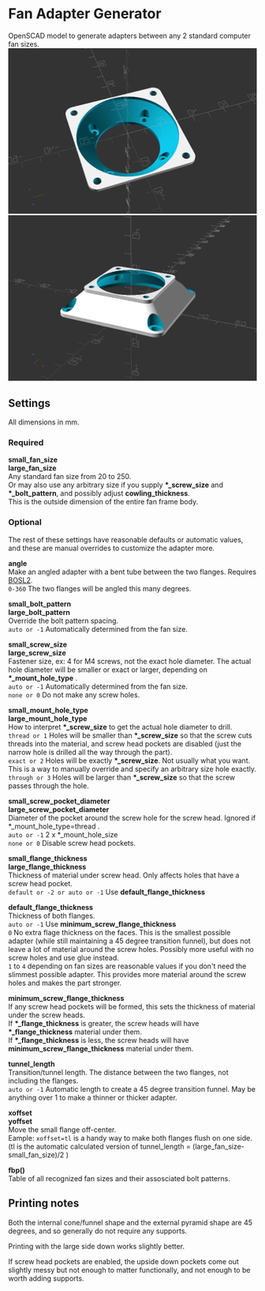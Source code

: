 # Fan Adapter Generator
OpenSCAD model to generate adapters between any 2 standard computer fan sizes.  
![](fan_adapter_lgup.png)
![](fan_adapter_smup.png)

<!-- STL's for printing are in [releases](../../releases)  -->
<!-- [thingiverse](https://www.thingiverse.com/thing:_____) -->

## Settings
All dimensions in mm.

### Required
**small_fan_size**  
**large_fan_size**  
Any standard fan size from 20 to 250.  
Or may also use any arbitrary size if you supply **\*\_screw_size** and **\*\_bolt_pattern**, and possibly adjust **cowling_thickness**.  
This is the outside dimension of the entire fan frame body.

### Optional  
The rest of these settings have reasonable defaults or automatic values, and these are manual overrides to customize the adapter more.

**angle**  
Make an angled adapter with a bent tube between the two flanges. Requires [BOSL2](https://github.com/revarbat/BOSL2).  
```0-360``` The two flanges will be angled this many degrees.

**small_bolt_pattern**  
**large_bolt_pattern**  
Override the bolt pattern spacing.  
```auto or -1``` Automatically determined from the fan size.

**small_screw_size**  
**large_screw_size**  
Fastener size, ex: 4 for M4 screws, not the exact hole diameter. The actual hole diameter will be smaller or exact or larger, depending on **\*\_mount_hole_type** .  
```auto or -1``` Automatically determined from the fan size.  
```none or 0``` Do not make any screw holes.  

**small_mount_hole_type**  
**large_mount_hole_type**  
How to interpret **\*\_screw_size** to get the actual hole diameter to drill.  
```thread or 1``` Holes will be smaller than **\*\_screw_size** so that the screw cuts threads into the material, and screw head pockets are disabled (just the narrow hole is drilled all the way through the part).  
```exact or 2``` Holes will be exactly **\*\_screw_size**. Not usually what you want. This is a way to manually override and specify an arbitrary size hole exactly.  
```through or 3``` Holes will be larger than **\*\_screw_size** so that the screw passes through the hole.

**small_screw_pocket_diameter**  
**large_screw_pocket_diameter**  
Diameter of the pocket around the screw hole for the screw head. Ignored if \*\_mount_hole_type=thread .  
```auto or -1``` 2 x \*\_mount_hole_size  
```none or 0``` Disable screw head pockets.

**small_flange_thickness**  
**large_flange_thickness**  
Thickness of material under screw head. Only affects holes that have a screw head pocket.  
```default or -2 or auto or -1``` Use **default_flange_thickness**

**default_flange_thickness**  
Thickness of both flanges.  
```auto or -1``` Use **minimum_screw_flange_thickness**  
```0``` No extra flage thickness on the faces. This is the smallest possible adapter (while still maintaining a 45 degree transition funnel), but does not leave a lot of material around the screw holes. Possibly more useful with no screw holes and use glue instead.  
```1``` to ```4``` depending on fan sizes are reasonable values if you don't need the slimmest possible adapter. This provides more material around the screw holes and makes the part stronger.  

**minimum_screw_flange_thickness**  
If any screw head pockets will be formed, this sets the thickness of material under the screw heads.  
If **\*\_flange_thickness** is greater, the screw heads will have **\*\_flange_thickness** material under them.  
If **\*\_flange_thickness** is less, the screw heads will have **minimum_screw_flange_thickness** material under them.  

**tunnel_length**  
Transition/tunnel length. The distance between the two flanges, not including the flanges.  
```auto or -1``` Automatic length to create a 45 degree transition funnel.
May be anything over 1 to make a thinner or thicker adapter. 

**xoffset**  
**yoffset**  
Move the small flange off-center.  
Eample: ```xoffset=tl``` is a handy way to make both flanges flush on one side. (tl is the automatic calculated version of tunnel_length = (large_fan_size-small_fan_size)/2 )

**fbp()**  
Table of all recognized fan sizes and their assosciated bolt patterns.  

## Printing notes
Both the internal cone/funnel shape and the external pyramid shape are 45 degrees, and so generally do not require any supports.

Printing with the large side down works slightly better.

If screw head pockets are enabled, the upside down pockets come out slightly messy but not enough to matter functionally, and not enough to be worth adding supports.
